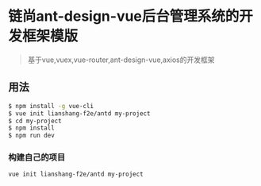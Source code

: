 # 链尚ant-design-vue后台管理系统的开发框架模版

> 基于vue,vuex,vue-router,ant-design-vue,axios的开发框架

## 用法

``` bash
$ npm install -g vue-cli
$ vue init lianshang-f2e/antd my-project
$ cd my-project
$ npm install
$ npm run dev
```

### 构建自己的项目

``` bash
vue init lianshang-f2e/antd my-project
```
